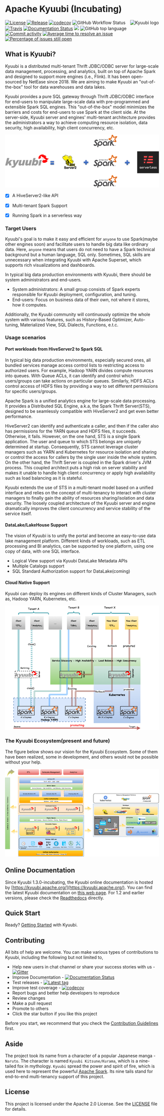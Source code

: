 <!--
 - Licensed to the Apache Software Foundation (ASF) under one or more
 - contributor license agreements.  See the NOTICE file distributed with
 - this work for additional information regarding copyright ownership.
 - The ASF licenses this file to You under the Apache License, Version 2.0
 - (the "License"); you may not use this file except in compliance with
 - the License.  You may obtain a copy of the License at
 -
 -   http://www.apache.org/licenses/LICENSE-2.0
 -
 - Unless required by applicable law or agreed to in writing, software
 - distributed under the License is distributed on an "AS IS" BASIS,
 - WITHOUT WARRANTIES OR CONDITIONS OF ANY KIND, either express or implied.
 - See the License for the specific language governing permissions and
 - limitations under the License.
 -->
# Apache Kyuubi (Incubating)
<img src="https://svn.apache.org/repos/asf/comdev/project-logos/originals/kyuubi-1.svg" alt="Kyuubi logo" height="120px" align="right" />

[![License](https://img.shields.io/badge/license-Apache%202-blue.svg)](https://www.apache.org/licenses/LICENSE-2.0.html)
[![Release](https://img.shields.io/github/v/release/apache/incubator-kyuubi?label=release)](https://github.com/apache/incubator-kyuubi/releases)
[![codecov](https://codecov.io/gh/apache/incubator-kyuubi/branch/master/graph/badge.svg)](https://codecov.io/gh/apache/incubator-kyuubi)
![GitHub Workflow Status](https://img.shields.io/github/workflow/status/apache/incubator-kyuubi/Kyuubi/master?style=plastic)
[![Travis](https://api.travis-ci.com/apache/incubator-kyuubi.svg?branch=master)](https://travis-ci.com/apache/incubator-kyuubi)
[![Documentation Status](https://readthedocs.org/projects/kyuubi/badge/?version=latest)](https://kyuubi.apache.org/docs/latest/)
[![](https://tokei.rs/b1/github.com/apache/incubator-kyuubi)](https://github.com/apache/incubator-kyuubi)
![GitHub top language](https://img.shields.io/github/languages/top/apache/incubator-kyuubi)
[![Commit activity](https://img.shields.io/github/commit-activity/m/apache/incubator-kyuubi)](https://github.com/apache/incubator-kyuubi/graphs/commit-activity)
[![Average time to resolve an issue](http://isitmaintained.com/badge/resolution/apache/incubator-kyuubi.svg)](http://isitmaintained.com/project/apache/incubator-kyuubi "Average time to resolve an issue")
[![Percentage of issues still open](http://isitmaintained.com/badge/open/apache/incubator-kyuubi.svg)](http://isitmaintained.com/project/apache/incubator-kyuubi "Percentage of issues still open")


## What is Kyuubi?

Kyuubi is a distributed multi-tenant Thrift JDBC/ODBC server for large-scale data management, processing, and analytics, built on top of Apache Spark and designed to support more engines (i.e., Flink). It has been open-sourced by NetEase since 2018. We are aiming to make Kyuubi an "out-of-the-box" tool for data warehouses and data lakes.

Kyuubi provides a pure SQL gateway through Thrift JDBC/ODBC interface for end-users to manipulate large-scale data with pre-programmed and extensible Spark SQL engines. This "out-of-the-box" model minimizes the barriers and costs for end-users to use Spark at the client side. At the server-side, Kyuubi server and engines' multi-tenant architecture provides the administrators a way to achieve computing resource isolation, data security, high availability, high client concurrency, etc.

![](./docs/imgs/kyuubi_positioning.png)

- [x] A HiveServer2-like API
- [x] Multi-tenant Spark Support
- [x] Running Spark in a serverless way


### Target Users

Kyuubi's goal is to make it easy and efficient for `anyone` to use Spark(maybe other engines soon) and facilitate users to handle big data like ordinary data. Here, `anyone` means that users do not need to have a Spark technical background but a human language, SQL only. Sometimes, SQL skills are unnecessary when integrating Kyuubi with Apache Superset, which supports rich visualizations and dashboards.


In typical big data production environments with Kyuubi, there should be system administrators and end-users.

- System administrators: A small group consists of Spark experts responsible for Kyuubi deployment, configuration, and tuning.
- End-users: Focus on business data of their own, not where it stores, how it computes.

Additionally, the Kyuubi community will continuously optimize the whole system with various features, such as History-Based Optimizer, Auto-tuning, Materialized View, SQL Dialects, Functions, e.t.c.


### Usage scenarios

#### Port workloads from HiveServer2 to Spark SQL

In typical big data production environments, especially secured ones, all bundled services manage access control lists to restricting access to authorized users. For example, Hadoop YARN divides compute resources into queues. With Queue ACLs, it can identify and control which users/groups can take actions on particular queues. Similarly, HDFS ACLs control access of HDFS files by providing a way to set different permissions for specific users/groups.

Apache Spark is a unified analytics engine for large-scale data processing. It provides a Distributed SQL Engine, a.k.a, the Spark Thrift Server(STS), designed to be seamlessly compatible with HiveServer2 and get even better performance.

HiveServer2 can identify and authenticate a caller, and then if the caller also has permissions for the YARN queue and HDFS files, it succeeds. Otherwise, it fails. However, on the one hand, STS is a single Spark application. The user and queue to which STS belongs are uniquely determined at startup. Consequently, STS cannot leverage cluster managers such as YARN and Kubernetes for resource isolation and sharing or control the access for callers by the single user inside the whole system. On the other hand, the Thrift Server is coupled in the Spark driver's JVM process. This coupled architect puts a high risk on server stability and makes it unable to handle high client concurrency or apply high availability such as load balancing as it is stateful.

Kyuubi extends the use of STS in a multi-tenant model based on a unified interface and relies on the concept of multi-tenancy to interact with cluster managers to finally gain the ability of resources sharing/isolation and data security. The loosely coupled architecture of the Kyuubi server and engine dramatically improves the client concurrency and service stability of the service itself.


#### DataLake/LakeHouse Support

The vision of Kyuubi is to unify the portal and become an easy-to-use data lake management platform. Different kinds of workloads, such as ETL processing and BI analytics, can be supported by one platform, using one copy of data, with one SQL interface.

- Logical View support via Kyuubi DataLake Metadata APIs
- Multiple Catalogs support
- SQL Standard Authorization support for DataLake(coming)


#### Cloud Native Support

Kyuubi can deploy its engines on different kinds of Cluster Managers, such as, Hadoop YARN, Kubernetes, etc.


![](./docs/imgs/kyuubi_migrating_yarn_to_k8s.png)


### The Kyuubi Ecosystem(present and future)


The figure below shows our vision for the Kyuubi Ecosystem. Some of them have been realized, some in development, and others would not be possible without your help.

![](./docs/imgs/kyuubi_ecosystem.png)



## Online Documentation

Since Kyuubi 1.3.0-incubating, the Kyuubi online documentation is hosted by [https://kyuubi.apache.org/](https://kyuubi.apache.org/).
You can find the latest Kyuubi documentation on [this web page](https://kyuubi.apache.org/docs/latest/).
For 1.2 and earlier versions, please check the [Readthedocs](https://kyuubi.readthedocs.io/en/v1.2.0/) directly.

## Quick Start

Ready? [Getting Started](https://kyuubi.apache.org/docs/latest/quick_start/quick_start.html) with Kyuubi.

## Contributing

All bits of help are welcome. You can make various types of contributions to Kyuubi, including the following but not limited to,

- Help new users in chat channel or share your success stories with us - [![Gitter](https://badges.gitter.im/kyuubi-on-spark/Lobby.svg)](https://gitter.im/kyuubi-on-spark/Lobby?utm_source=badge&utm_medium=badge&utm_campaign=pr-badge)
- Improve Documentation - [![Documentation Status](https://readthedocs.org/projects/kyuubi/badge/?version=latest)](https://kyuubi.apache.org/docs/latest/)
- Test releases - [![Latest tag](https://img.shields.io/github/v/tag/apache/incubator-kyuubi?label=tag)](https://github.com/apache/incubator-kyuubi/tags)
- Improve test coverage - [![codecov](https://codecov.io/gh/apache/incubator-kyuubi/branch/master/graph/badge.svg)](https://codecov.io/gh/apache/incubator-kyuubi)
- Report bugs and better help developers to reproduce
- Review changes
- Make a pull request
- Promote to others
- Click the star button if you like this project

Before you start, we recommend that you check the [Contribution Guidelines](https://kyuubi.apache.org/docs/latest/community/contributions.html) first.

## Aside

The project took its name from a character of a popular Japanese manga - `Naruto`.
The character is named `Kyuubi Kitsune/Kurama`, which is a nine-tailed fox in mythology.
`Kyuubi` spread the power and spirit of fire, which is used here to represent the powerful [Apache Spark](http://spark.apache.org).
Its nine tails stand for end-to-end multi-tenancy support of this project.

## License

This project is licensed under the Apache 2.0 License. See the [LICENSE](./LICENSE) file for details.
